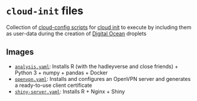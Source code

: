 # `cloud-init` files

Collection of [cloud-config scripts](https://www.digitalocean.com/community/tutorials/an-introduction-to-cloud-config-scripting) for [cloud init](https://cloud-init.io/) to execute by including them as user-data during the creation of [Digital Ocean](https://www.digitalocean.com/) droplets 

## Images

- [`analysis.yaml`](analysis.yaml): Installs R (with the hadleyverse and close friends) + Python 3 + numpy + pandas + Docker
- [`openvpn.yaml`](openvpn.yaml): Installs and configures an OpenVPN server and generates a ready-to-use client certificate
- [`shiny-server.yaml`](shiny-server.yaml): Installs R + Nginx + Shiny
